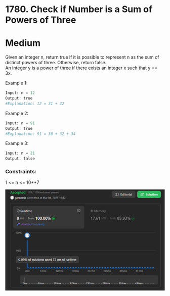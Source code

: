 # 1780. Check if Number is a Sum of Powers of Three
# Medium

Given an integer n, return true if it is possible to represent n as the sum of distinct powers of three. Otherwise, return false.  
An integer y is a power of three if there exists an integer x such that y == 3x.

Example 1:
```python
Input: n = 12
Output: true
#Explanation: 12 = 31 + 32
```

Example 2:
```python
Input: n = 91
Output: true
#Explanation: 91 = 30 + 32 + 34
```

Example 3:
```python
Input: n = 21
Output: false
```

### Constraints:
1 <= n <= 10**7

![img.png](result_img/img1780.png)